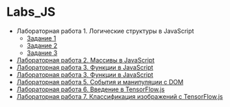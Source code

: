 # Labs_JS


* Лабораторная работа 1. Логические структуры в JavaScript 
    * [Задание 1]()
    * [Задание 2]()
    * [Задание 3]()
* [Лабораторная работа 2. Массивы в JavaScript ](https://github.com/KharlamovaAnn/Labs_JS/blob/main/Lab2.js)
* [Лабораторная работа 3. Функции в JavaScript ]()
* [Лабораторная работа 3. Функции в JavaScript ]()
* [Лабораторная работа 5. События и манипуляции с DOM ]()
* [Лабораторная работа 6. Введение в TensorFlow.js ]()
* [Лабораторная работа 7. Классификация изображений с TensorFlow.js ]()
